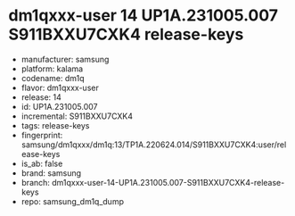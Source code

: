 # dm1qxxx-user 14 UP1A.231005.007 S911BXXU7CXK4 release-keys
- manufacturer: samsung
- platform: kalama
- codename: dm1q
- flavor: dm1qxxx-user
- release: 14
- id: UP1A.231005.007
- incremental: S911BXXU7CXK4
- tags: release-keys
- fingerprint: samsung/dm1qxxx/dm1q:13/TP1A.220624.014/S911BXXU7CXK4:user/release-keys
- is_ab: false
- brand: samsung
- branch: dm1qxxx-user-14-UP1A.231005.007-S911BXXU7CXK4-release-keys
- repo: samsung_dm1q_dump

